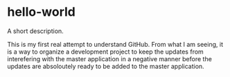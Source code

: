 # hello-world
A short description.

This is my first real attempt to understand GitHub. From what I am seeing, it is a way to organize a development project to keep the updates from interefering with the master application in a negative manner before the updates are absoloutely ready to be added to the master application.
